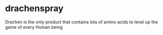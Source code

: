 # drachenspray
Drachen is the only product that contains lots of amino acids to level up the game of every Human being
